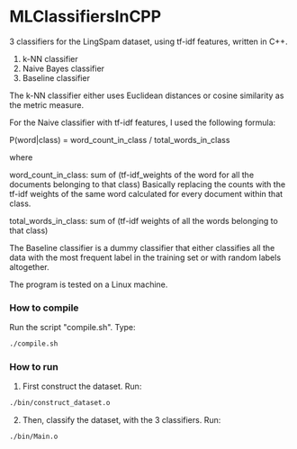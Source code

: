 # MLClassifiersInCPP
3 classifiers for the LingSpam dataset, using tf-idf features, written in C++.
1) k-NN classifier
2) Naive Bayes classifier
3) Baseline classifier

The k-NN classifier either uses Euclidean distances or cosine similarity as the metric measure.

For the Naive classifier with tf-idf features, I used the following formula:

P(word|class) = word_count_in_class / total_words_in_class

where 

word_count_in_class:
sum of (tf-idf_weights of the word for all the documents belonging to that class) 
Basically replacing the counts with the tf-idf weights of the same word calculated for every document within that class.

total_words_in_class: 
sum of (tf-idf weights of all the words belonging to that class)
	
The Baseline classifier is a dummy classifier that either classifies all the data 
with the most frequent label in the training set or with random labels altogether.

The program is tested on a Linux machine.


### How to compile
Run the script "compile.sh". Type:
```bash
./compile.sh
```

### How to run
1. First construct the dataset. Run:
```bash
./bin/construct_dataset.o
```

2. Then, classify the dataset, with the 3 classifiers. Run:
```bash
./bin/Main.o
```
